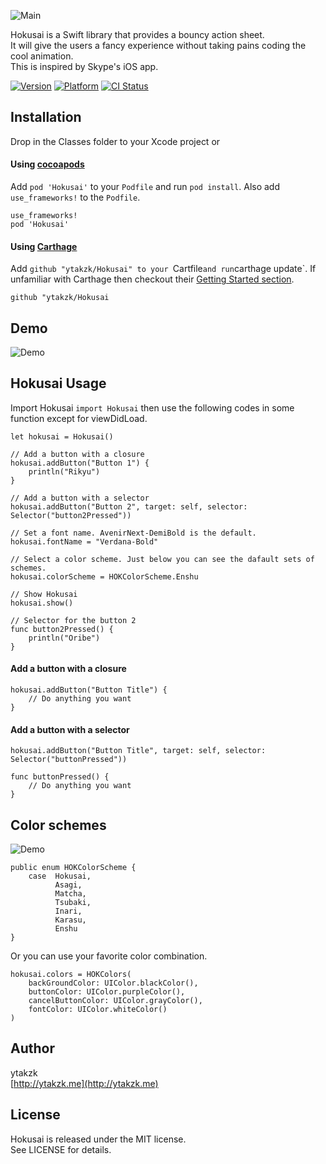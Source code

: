![Main](https://raw.githubusercontent.com/wiki/ytakzk/Hokusai/images/main.jpg)

Hokusai is a Swift library that provides a bouncy action sheet.  
It will give the users a fancy experience without taking pains coding the cool animation.  
This is inspired by Skype's iOS app.

[![Version](https://img.shields.io/cocoapods/v/Hokusai.svg?style=flat)](http://cocoapods.org/pods/Hokusai)
[![Platform](https://img.shields.io/cocoapods/p/Hokusai.svg?style=flat)](http://cocoapods.org/pods/Hokusai)
[![CI Status](http://img.shields.io/travis/ytakzk/Hokusai.svg?style=flat)](https://travis-ci.org/ytakzk/Hokusai)

## Installation

Drop in the Classes folder to your Xcode project or

#### Using [cocoapods](http://cocoapods.org/)

Add `pod 'Hokusai'` to your `Podfile` and run `pod install`. Also add `use_frameworks!` to the `Podfile`.

```
use_frameworks!
pod 'Hokusai'
```

#### Using [Carthage](https://github.com/Carthage/Carthage)

Add `github "ytakzk/Hokusai" to your `Cartfile` and run `carthage update`. If unfamiliar with Carthage then checkout their [Getting Started section](https://github.com/Carthage/Carthage#getting-started).

```
github "ytakzk/Hokusai
```

## Demo
![Demo](https://raw.githubusercontent.com/wiki/ytakzk/Hokusai/images/demo.gif)

## Hokusai Usage
Import Hokusai ```import Hokusai``` then use the following codes in some function except for viewDidLoad.  

```
let hokusai = Hokusai()

// Add a button with a closure
hokusai.addButton("Button 1") {
    println("Rikyu")
}

// Add a button with a selector
hokusai.addButton("Button 2", target: self, selector: Selector("button2Pressed"))

// Set a font name. AvenirNext-DemiBold is the default.
hokusai.fontName = "Verdana-Bold"

// Select a color scheme. Just below you can see the dafault sets of schemes.
hokusai.colorScheme = HOKColorScheme.Enshu

// Show Hokusai
hokusai.show()

// Selector for the button 2
func button2Pressed() {
    println("Oribe")
}
```

#### Add a button with a closure
```
hokusai.addButton("Button Title") {
    // Do anything you want
}
```

#### Add a button with a selector
```
hokusai.addButton("Button Title", target: self, selector: Selector("buttonPressed"))

func buttonPressed() {
    // Do anything you want
}
```

## Color schemes
![Demo](https://raw.githubusercontent.com/wiki/ytakzk/Hokusai/images/colors.jpg)


```
public enum HOKColorScheme {
    case  Hokusai,
          Asagi,
          Matcha,
          Tsubaki,
          Inari,
          Karasu,
          Enshu
}
```

Or you can use your favorite color combination.
```
hokusai.colors = HOKColors(
    backGroundColor: UIColor.blackColor(),
    buttonColor: UIColor.purpleColor(),
    cancelButtonColor: UIColor.grayColor(),
    fontColor: UIColor.whiteColor()
)
```

## Author
ytakzk  
 [http://ytakzk.me](http://ytakzk.me)
 
## License
Hokusai is released under the MIT license.  
See LICENSE for details.
